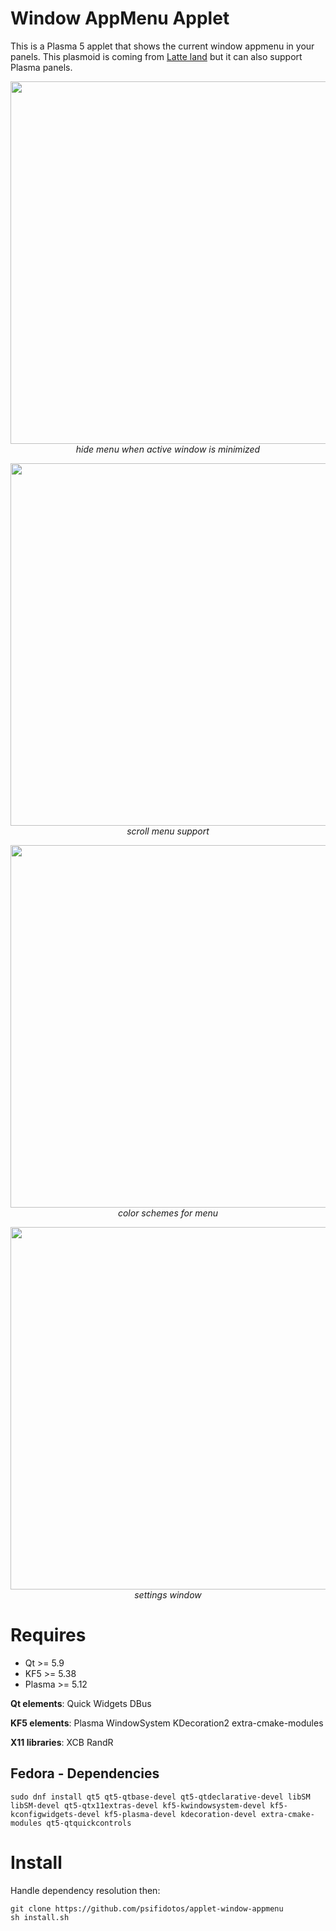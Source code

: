 # Window AppMenu Applet

This is a Plasma 5 applet that shows the current window appmenu in your panels. This plasmoid is coming from [Latte land](https://phabricator.kde.org/source/latte-dock/repository/master/) but it can also support Plasma panels.

<p align="center">
<img src="https://i.imgur.com/T0sLWav.gif" width="580"><br/>
<i>hide menu when active window is minimized</i>
</p>

<p align="center">
<img src="https://i.imgur.com/ARJbMWX.gif" width="580"><br/>
<i>scroll menu support</i>
</p>

<p align="center">
<img src="https://imgur.com/lIxNfoU.png" width="580"><br/>
<i>color schemes for menu</i>
</p>

<p align="center">
<img src="https://imgur.com/w1EA6lr.png" width="580"><br/>
<i>settings window</i>
</p>

# Requires

- Qt >= 5.9
- KF5 >= 5.38
- Plasma >= 5.12

**Qt elements**: Quick Widgets DBus

**KF5 elements**: Plasma WindowSystem KDecoration2 extra-cmake-modules

**X11 libraries**: XCB RandR

## Fedora - Dependencies

```
sudo dnf install qt5 qt5-qtbase-devel qt5-qtdeclarative-devel libSM libSM-devel qt5-qtx11extras-devel kf5-kwindowsystem-devel kf5-kconfigwidgets-devel kf5-plasma-devel kdecoration-devel extra-cmake-modules qt5-qtquickcontrols
```

# Install
Handle dependency resolution then:

```
git clone https://github.com/psifidotos/applet-window-appmenu
sh install.sh
```

